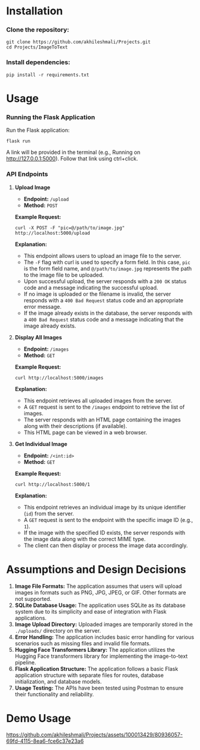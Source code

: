 # Installation

### Clone the repository:
```
git clone https://github.com/akhileshmali/Projects.git
cd Projects/ImageToText
```
### Install dependencies:
```
pip install -r requirements.txt
```

# Usage

### Running the Flask Application

Run the Flask application:
```
flask run
```
A link will be provided in the terminal (e.g., Running on http://127.0.0.1:5000). Follow that link using ctrl+click.

### API Endpoints

1. **Upload Image**

   - **Endpoint:** `/upload`
   - **Method:** `POST`
   
   **Example Request:**
   ```
   curl -X POST -F "pic=@/path/to/image.jpg" http://localhost:5000/upload
   ```
   
   **Explanation:**
   - This endpoint allows users to upload an image file to the server.
   - The `-F` flag with curl is used to specify a form field. In this case, `pic` is the form field name, and `@/path/to/image.jpg` represents the path to the image file to be uploaded.
   - Upon successful upload, the server responds with a `200 OK` status code and a message indicating the successful upload.
   - If no image is uploaded or the filename is invalid, the server responds with a `400 Bad Request` status code and an appropriate error message.
   - If the image already exists in the database, the server responds with a `400 Bad Request` status code and a message indicating that the image already exists.

2. **Display All Images**

   - **Endpoint:** `/images`
   - **Method:** `GET`

   **Example Request:**
   ```
   curl http://localhost:5000/images
   ```

   **Explanation:**
   - This endpoint retrieves all uploaded images from the server.
   - A `GET` request is sent to the `/images` endpoint to retrieve the list of images.
   - The server responds with an HTML page containing the images along with their descriptions (if available).
   - This HTML page can be viewed in a web browser.

3. **Get Individual Image**

   - **Endpoint:** `/<int:id>`
   - **Method:** `GET`

   **Example Request:**
   ```
   curl http://localhost:5000/1
   ```

   **Explanation:**
   - This endpoint retrieves an individual image by its unique identifier (`id`) from the server.
   - A `GET` request is sent to the endpoint with the specific image ID (e.g., `1`).
   - If the image with the specified ID exists, the server responds with the image data along with the correct MIME type.
   - The client can then display or process the image data accordingly.

# Assumptions and Design Decisions

1. **Image File Formats:** The application assumes that users will upload images in formats such as PNG, JPG, JPEG, or GIF. Other formats are not supported.
2. **SQLite Database Usage:** The application uses SQLite as its database system due to its simplicity and ease of integration with Flask applications.
3. **Image Upload Directory:** Uploaded images are temporarily stored in the `./uploads/` directory on the server.
4. **Error Handling:** The application includes basic error handling for various scenarios such as missing files and invalid file formats.
5. **Hugging Face Transformers Library:** The application utilizes the Hugging Face transformers library for implementing the image-to-text pipeline.
6. **Flask Application Structure:** The application follows a basic Flask application structure with separate files for routes, database initialization, and database models.
7. **Usage Testing:** The APIs have been tested using Postman to ensure their functionality and reliability.

# Demo Usage

https://github.com/akhileshmali/Projects/assets/100013429/80936057-69fd-4115-8ea6-fce6c37e23a6

